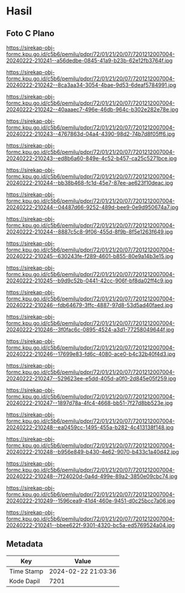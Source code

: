 # Hasil

## Foto C Plano

https://sirekap-obj-formc.kpu.go.id/c5b6/pemilu/pdpr/72/01/21/20/07/7201212007004-20240222-210241--a56dedbe-0845-41a9-b23b-62e12fb3764f.jpg

https://sirekap-obj-formc.kpu.go.id/c5b6/pemilu/pdpr/72/01/21/20/07/7201212007004-20240222-210242--8ca3aa34-3054-4bae-9d53-6deaf5784991.jpg

https://sirekap-obj-formc.kpu.go.id/c5b6/pemilu/pdpr/72/01/21/20/07/7201212007004-20240222-210242--40aaaec7-496e-46db-964c-b302e282e78e.jpg

https://sirekap-obj-formc.kpu.go.id/c5b6/pemilu/pdpr/72/01/21/20/07/7201212007004-20240222-210243--4767863d-04a4-4390-98d2-74b7d8f05ff6.jpg

https://sirekap-obj-formc.kpu.go.id/c5b6/pemilu/pdpr/72/01/21/20/07/7201212007004-20240222-210243--ed8b6a60-849e-4c52-b457-ca25c5271bce.jpg

https://sirekap-obj-formc.kpu.go.id/c5b6/pemilu/pdpr/72/01/21/20/07/7201212007004-20240222-210244--bb38b468-fc1d-45e7-87ee-ae623f10deac.jpg

https://sirekap-obj-formc.kpu.go.id/c5b6/pemilu/pdpr/72/01/21/20/07/7201212007004-20240222-210244--04487d66-9252-489d-bee9-0e9d950674a7.jpg

https://sirekap-obj-formc.kpu.go.id/c5b6/pemilu/pdpr/72/01/21/20/07/7201212007004-20240222-210244--8887c5c8-9f06-455d-8f9b-8f5e1263f649.jpg

https://sirekap-obj-formc.kpu.go.id/c5b6/pemilu/pdpr/72/01/21/20/07/7201212007004-20240222-210245--630243fe-f289-4601-b855-80e9a14b3e15.jpg

https://sirekap-obj-formc.kpu.go.id/c5b6/pemilu/pdpr/72/01/21/20/07/7201212007004-20240222-210245--b9d9c52b-0441-42cc-906f-bf8da02ff4c9.jpg

https://sirekap-obj-formc.kpu.go.id/c5b6/pemilu/pdpr/72/01/21/20/07/7201212007004-20240222-210246--fdb64679-3ffc-4887-97d8-53d5ad40faed.jpg

https://sirekap-obj-formc.kpu.go.id/c5b6/pemilu/pdpr/72/01/21/20/07/7201212007004-20240222-210246--3f0fac6c-0895-4524-a3d1-77258049644f.jpg

https://sirekap-obj-formc.kpu.go.id/c5b6/pemilu/pdpr/72/01/21/20/07/7201212007004-20240222-210246--17699e83-fd6c-4080-ace0-b4c32b40f4d3.jpg

https://sirekap-obj-formc.kpu.go.id/c5b6/pemilu/pdpr/72/01/21/20/07/7201212007004-20240222-210247--529623ee-e5dd-405d-a0f0-2d845e05f259.jpg

https://sirekap-obj-formc.kpu.go.id/c5b6/pemilu/pdpr/72/01/21/20/07/7201212007004-20240222-210247--1897d78a-4fc4-4668-bb51-7f27d8bb523e.jpg

https://sirekap-obj-formc.kpu.go.id/c5b6/pemilu/pdpr/72/01/21/20/07/7201212007004-20240222-210248--ea0459cc-1495-455a-b282-4c413138f148.jpg

https://sirekap-obj-formc.kpu.go.id/c5b6/pemilu/pdpr/72/01/21/20/07/7201212007004-20240222-210248--b956e849-b430-4e62-9070-b433c1a40d42.jpg

https://sirekap-obj-formc.kpu.go.id/c5b6/pemilu/pdpr/72/01/21/20/07/7201212007004-20240222-210248--7f24020d-0a4d-499e-89a2-3850e09cbc74.jpg

https://sirekap-obj-formc.kpu.go.id/c5b6/pemilu/pdpr/72/01/21/20/07/7201212007004-20240222-210249--1596cea9-41d4-460e-9451-d0c25bcc7a06.jpg

https://sirekap-obj-formc.kpu.go.id/c5b6/pemilu/pdpr/72/01/21/20/07/7201212007004-20240222-210241--bbee622f-9301-4320-bc5a-ed5769524a04.jpg


## Metadata

| Key        | Value               |
| ---------- | ------------------- |
| Time Stamp | 2024-02-22 21:03:36 |
| Kode Dapil | 7201                |



